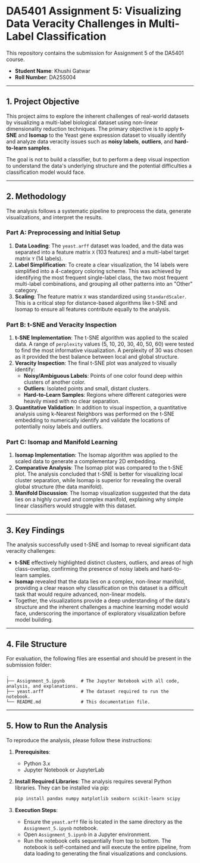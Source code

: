 # DA5401 Assignment 5: Visualizing Data Veracity Challenges in Multi-Label Classification

This repository contains the submission for Assignment 5 of the DA5401 course.

- **Student Name**: Khushi Gatwar
- **Roll Number**: DA25S004

---

## 1. Project Objective

This project aims to explore the inherent challenges of real-world datasets by visualizing a multi-label biological dataset using non-linear dimensionality reduction techniques. The primary objective is to apply **t-SNE** and **Isomap** to the Yeast gene expression dataset to visually identify and analyze data veracity issues such as **noisy labels**, **outliers**, and **hard-to-learn samples**.

The goal is not to build a classifier, but to perform a deep visual inspection to understand the data's underlying structure and the potential difficulties a classification model would face.

---

## 2. Methodology

The analysis follows a systematic pipeline to preprocess the data, generate visualizations, and interpret the results.

### Part A: Preprocessing and Initial Setup
1.  **Data Loading**: The `yeast.arff` dataset was loaded, and the data was separated into a feature matrix `X` (103 features) and a multi-label target matrix `Y` (14 labels).
2.  **Label Simplification**: To create a clear visualization, the 14 labels were simplified into a 4-category coloring scheme. This was achieved by identifying the most frequent single-label class, the two most frequent multi-label combinations, and grouping all other patterns into an "Other" category.
3.  **Scaling**: The feature matrix `X` was standardized using `StandardScaler`. This is a critical step for distance-based algorithms like t-SNE and Isomap to ensure all features contribute equally to the analysis.

### Part B: t-SNE and Veracity Inspection
1.  **t-SNE Implementation**: The t-SNE algorithm was applied to the scaled data. A range of `perplexity` values (5, 10, 20, 30, 40, 50, 60) were tested to find the most informative visualization. A perplexity of 30 was chosen as it provided the best balance between local and global structure.
2.  **Veracity Inspection**: The final t-SNE plot was analyzed to visually identify:
    * **Noisy/Ambiguous Labels**: Points of one color found deep within clusters of another color.
    * **Outliers**: Isolated points and small, distant clusters.
    * **Hard-to-Learn Samples**: Regions where different categories were heavily mixed with no clear separation.
3.  **Quantitative Validation**: In addition to visual inspection, a quantitative analysis using k-Nearest Neighbors was performed on the t-SNE embedding to numerically identify and validate the locations of potentially noisy labels and outliers.

### Part C: Isomap and Manifold Learning
1.  **Isomap Implementation**: The Isomap algorithm was applied to the scaled data to generate a complementary 2D embedding.
2.  **Comparative Analysis**: The Isomap plot was compared to the t-SNE plot. The analysis concluded that t-SNE is better for visualizing local cluster separation, while Isomap is superior for revealing the overall global structure (the data manifold).
3.  **Manifold Discussion**: The Isomap visualization suggested that the data lies on a highly curved and complex manifold, explaining why simple linear classifiers would struggle with this dataset.

---

## 3. Key Findings

The analysis successfully used t-SNE and Isomap to reveal significant data veracity challenges:

* **t-SNE** effectively highlighted distinct clusters, outliers, and areas of high class-overlap, confirming the presence of noisy labels and hard-to-learn samples.
* **Isomap** revealed that the data lies on a complex, non-linear manifold, providing a clear reason why classification on this dataset is a difficult task that would require advanced, non-linear models.
* Together, the visualizations provide a deep understanding of the data's structure and the inherent challenges a machine learning model would face, underscoring the importance of exploratory visualization before model building.

---

## 4. File Structure

For evaluation, the following files are essential and should be present in the submission folder:

```
.
├── Assignment_5.ipynb      # The Jupyter Notebook with all code, analysis, and explanations.
├── yeast.arff              # The dataset required to run the notebook.
└── README.md               # This documentation file.
```

---

## 5. How to Run the Analysis

To reproduce the analysis, please follow these instructions:

1.  **Prerequisites**:
    * Python 3.x
    * Jupyter Notebook or JupyterLab

2.  **Install Required Libraries**:
    The analysis requires several Python libraries. They can be installed via pip:
    ```bash
    pip install pandas numpy matplotlib seaborn scikit-learn scipy
    ```

3.  **Execution Steps**:
    * Ensure the `yeast.arff` file is located in the same directory as the `Assignment_5.ipynb` notebook.
    * Open `Assignment_5.ipynb` in a Jupyter environment.
    * Run the notebook cells sequentially from top to bottom. The notebook is self-contained and will execute the entire pipeline, from data loading to generating the final visualizations and conclusions.

